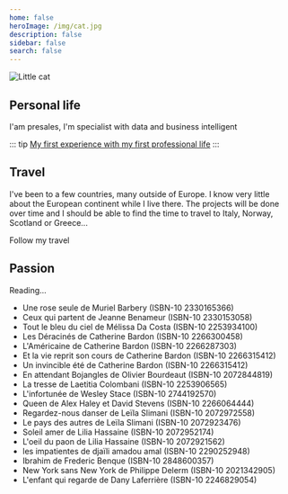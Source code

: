 ```yaml
---
home: false
heroImage: /img/cat.jpg
description: false
sidebar: false
search: false
---
```


<img :src="$withBase('/img/cat.jpg')" alt="Little cat">

## Personal life

I'am presales, I'm specialist with data and business intelligent

<!--a :href="$withBase('/personal/')">Follow my life</a-->

::: tip
[My first experience with my first professional life](http://vincent.legeard.info/cv)
:::

## Travel

I've been to a few countries, many outside of Europe. I know very little about the European continent while I live there. The projects will be done over time and I should be able to find the time to travel to Italy, Norway, Scotland or Greece...

<a :href="$withBase('/travel/Maroc.html')">Follow my travel</a>

## Passion

Reading...

- Une rose seule de Muriel Barbery (ISBN-10 2330165366)
- Ceux qui partent de Jeanne Benameur (ISBN-10 2330153058)
- Tout le bleu du ciel de Mélissa Da Costa (ISBN-10 2253934100)
- Les Déracinés de Catherine Bardon (ISBN-10 2266300458)
- L'Américaine de Catherine Bardon (ISBN-10 2266287303)
- Et la vie reprit son cours de Catherine Bardon (ISBN-10 2266315412)
- Un invincible été de Catherine Bardon (ISBN-10 2266315412)
- En attendant Bojangles de Olivier Bourdeaut (ISBN-10 2072844819)
- La tresse de Laetitia Colombani (ISBN-10 2253906565)
- L'infortunée de Wesley Stace (ISBN-10 2744192570)
- Queen de Alex Haley et David Stevens (ISBN-10 2266064444)
- Regardez-nous danser de Leïla Slimani (ISBN-10 2072972558)
- Le pays des autres de Leïla Slimani (ISBN-10 2072923476)
- Soleil amer de Lilia Hassaine (ISBN-10 2072952174)
- L'oeil du paon de Lilia Hassaine (ISBN-10 2072921562)
- les impatientes de djaïli amadou amal (ISBN-10 2290252948)
- Ibrahim de Frederic Benque (ISBN-10 2848600357)
- New York sans New York de Philippe Delerm (ISBN-10 2021342905)
- L'enfant qui regarde de Dany Laferrière (ISBN-10 2246829054)